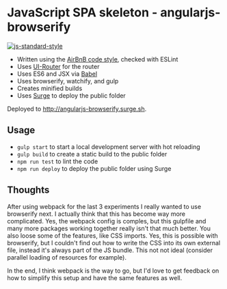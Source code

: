 # JavaScript SPA skeleton - angularjs-browserify

[![js-standard-style](https://img.shields.io/badge/code%20style-airbnb-blue.svg?style=flat)](https://github.com/airbnb/javascript)

* Written using the [AirBnB code style](https://github.com/airbnb/javascript), checked with ESLint
* Uses [UI-Router](https://github.com/angular-ui/ui-router) for the router
* Uses ES6 and JSX via [Babel](https://babeljs.io)
* Uses browserify, watchify, and gulp
* Creates minified builds
* Uses [Surge](https://surge.sh) to deploy the public folder 

Deployed to http://angularjs-browserify.surge.sh.

## Usage

* `gulp start` to start a local development server with hot reloading
* `gulp build` to create a static build to the public folder
* `npm run test` to lint the code
* `npm run deploy` to deploy the public folder using Surge

## Thoughts

After using webpack for the last 3 experiments I really wanted to use browserify next. 
I actually think that this has become way more complicated. Yes, the webpack config is
comples, but this gulpfile and many more packages working together really isn't that 
much better. You also loose some of the features, like CSS imports. Yes, this is
possible with browserify, but I couldn't find out how to write the CSS into its own
external file, instead it's always part of the JS bundle. This not not ideal (consider
parallel loading of resources for example).

In the end, I think webpack is the way to go, but I'd love to get feedback on how to
simplify this setup and have the same features as well.
